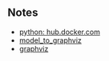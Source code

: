 <br>

## Notes

* [python: hub.docker.com](https://hub.docker.com/_/python/)
* [model_to_graphviz](https://www.pymc.io/projects/docs/en/stable/api/model/generated/pymc.model_graph.model_to_graphviz.html)
* [graphviz](https://graphviz.readthedocs.io/en/stable/index.html)

<br>
<br>

<br>
<br>

<br>
<br>

<br>
<br>
